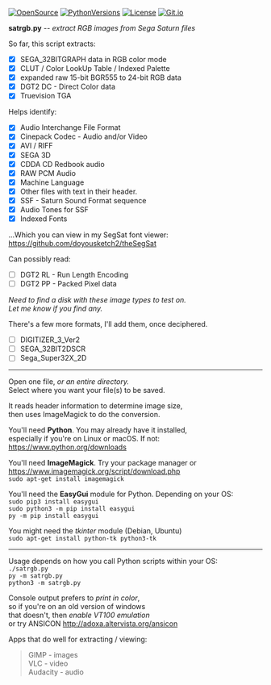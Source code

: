 [![OpenSource](https://img.shields.io/badge/Open-Source-orange.svg)](https://github.com/doyousketch2)  [![PythonVersions](https://img.shields.io/badge/Python-3.x-blue.svg)](https://www.python.org/)  [![License](https://img.shields.io/badge/license-GPL--v3-lightgrey.svg)](https://www.gnu.org/licenses/gpl-3.0.en.html)  [![Git.io](https://img.shields.io/badge/Git.io-vNcV1-233139.svg)](https://git.io/vNcV1) 

**satrgb.py** -- *extract RGB images from Sega Saturn files*  

So far, this script extracts:  
- [x] SEGA_32BITGRAPH data in RGB color mode  
- [x] CLUT / Color LookUp Table / Indexed Palette  
- [x] expanded raw 15-bit BGR555 to 24-bit RGB data  
- [x] DGT2 DC - Direct Color data  
- [x] Truevision TGA  

Helps identify:  
- [x] Audio Interchange File Format  
- [x] Cinepack Codec - Audio and/or Video  
- [x] AVI / RIFF  
- [x] SEGA 3D  
- [x] CDDA CD Redbook audio  
- [x] RAW PCM Audio  
- [x] Machine Language  
- [x] Other files with text in their header.  
- [x] SSF - Saturn Sound Format sequence
- [x] Audio Tones for SSF  
- [x] Indexed Fonts  

...Which you can view in my SegSat font viewer:  
https://github.com/doyousketch2/theSegSat

Can possibly read:  
- [ ] DGT2 RL - Run Length Encoding  
- [ ] DGT2 PP - Packed Pixel data  

*Need to find a disk with these image types to test on.*  
*Let me know if you find any.*  

There's a few more formats, I'll add them, once deciphered.  
- [ ] DIGITIZER_3_Ver2
- [ ] SEGA_32BIT2DSCR
- [ ] Sega_Super32X_2D

---

Open one file, *or an entire directory.*  
Select where you want your file(s) to be saved.  

It reads header information to determine image size,  
then uses ImageMagick to do the conversion.  

You'll need **Python**.  You may already have it installed,  
especially if you're on Linux or macOS.  If not:  
https://www.python.org/downloads

You'll need **ImageMagick**.  Try your package manager or  
https://www.imagemagick.org/script/download.php  
    `sudo apt-get install imagemagick`  

You'll need the **EasyGui** module for Python.  Depending on your OS:  
    `sudo pip3 install easygui`  
    `sudo python3 -m pip install easygui`  
    `py -m pip install easygui`  

You might need the *tkinter* module (Debian, Ubuntu)  
    `sudo apt-get install python-tk python3-tk`  

---
Usage depends on how you call Python scripts within your OS:  
    `./satrgb.py`  
    `py -m satrgb.py`  
    `python3 -m satrgb.py`  

Console output prefers to *print in color*,  
so if you're on an old version of windows  
that doesn't, then *enable VT100 emulation*  
or try ANSICON  http://adoxa.altervista.org/ansicon  

Apps that do well for extracting / viewing:  
>GIMP - images  
>VLC - video  
>Audacity - audio  
